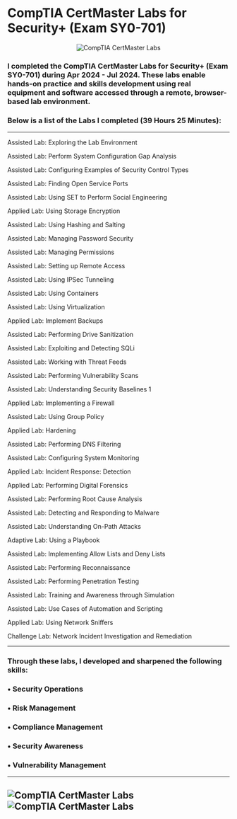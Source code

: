 # CompTIA CertMaster Labs for Security+ (Exam SY0-701)

<p align="center">
<img src="https://i.imgur.com/xbfld7i.png" alt="CompTIA CertMaster Labs"/>
</p>

### I completed the CompTIA CertMaster Labs for Security+ (Exam SY0-701) during Apr 2024 - Jul 2024. These labs enable hands-on practice and skills development using real equipment and software accessed through a remote, browser-based lab environment.

### Below is a list of the Labs I completed (39 Hours 25 Minutes):

---

Assisted Lab: Exploring the Lab Environment

Assisted Lab: Perform System Configuration Gap Analysis

Assisted Lab: Configuring Examples of Security Control Types

Assisted Lab: Finding Open Service Ports

Assisted Lab: Using SET to Perform Social Engineering

Applied Lab: Using Storage Encryption

Assisted Lab: Using Hashing and Salting

Assisted Lab: Managing Password Security

Assisted Lab: Managing Permissions

Assisted Lab: Setting up Remote Access

Assisted Lab: Using IPSec Tunneling

Assisted Lab: Using Containers

Assisted Lab: Using Virtualization

Applied Lab: Implement Backups

Assisted Lab: Performing Drive Sanitization

Assisted Lab: Exploiting and Detecting SQLi

Assisted Lab: Working with Threat Feeds

Assisted Lab: Performing Vulnerability Scans

Assisted Lab: Understanding Security Baselines 1

Applied Lab: Implementing a Firewall

Assisted Lab: Using Group Policy

Applied Lab: Hardening

Assisted Lab: Performing DNS Filtering

Assisted Lab: Configuring System Monitoring

Applied Lab: Incident Response: Detection

Applied Lab: Performing Digital Forensics

Assisted Lab: Performing Root Cause Analysis

Assisted Lab: Detecting and Responding to Malware

Assisted Lab: Understanding On-Path Attacks

Adaptive Lab: Using a Playbook

Assisted Lab: Implementing Allow Lists and Deny Lists

Assisted Lab: Performing Reconnaissance

Assisted Lab: Performing Penetration Testing

Assisted Lab: Training and Awareness through Simulation

Assisted Lab: Use Cases of Automation and Scripting

Applied Lab: Using Network Sniffers

Challenge Lab: Network Incident Investigation and Remediation

---

### Through these labs, I developed and sharpened the following skills:

###  • Security Operations
 
###  • Risk Management
 
###  • Compliance Management
 
###  • Security Awareness
 
###  • Vulnerability Management

---

![CompTIA CertMaster Labs](https://i.imgur.com/SJwU3Za.png)
![CompTIA CertMaster Labs](https://i.imgur.com/UY9eYRI.png)
---
